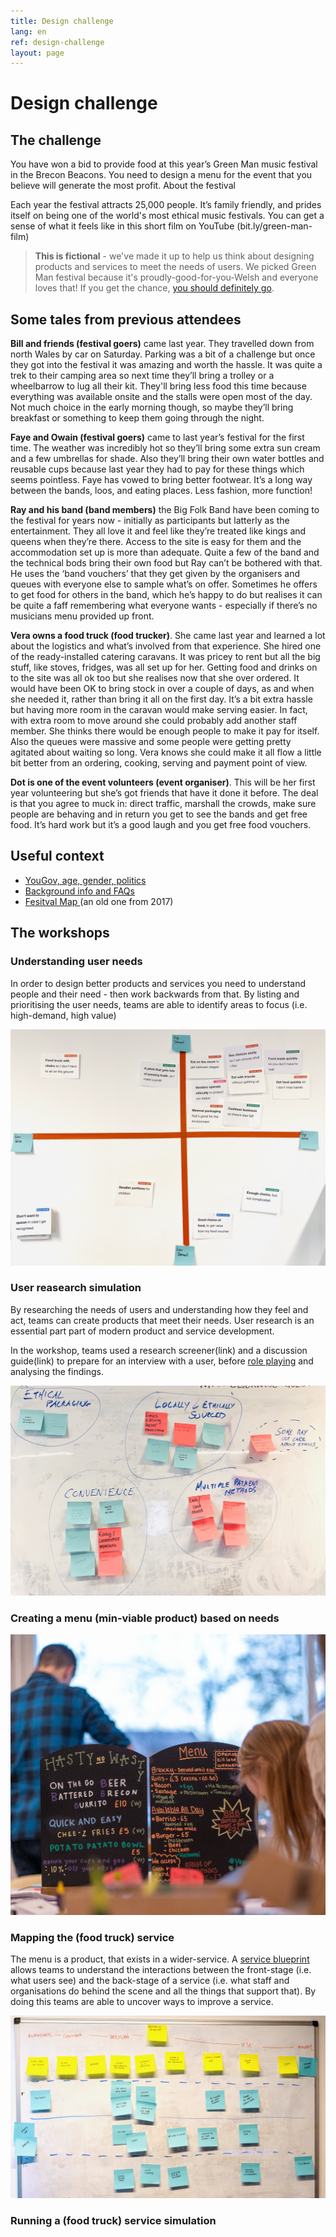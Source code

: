 ```yaml
---
title: Design challenge
lang: en
ref: design-challenge
layout: page
---
```


# Design challenge


## The challenge

You have won a bid to provide food at this year’s Green Man music festival in the Brecon Beacons. You need to design a menu for the event that you believe will generate the most profit.
About the festival

Each year the festival attracts 25,000 people. It’s family friendly, and prides itself on being one of the world's most ethical music festivals. You can get a sense of what it feels like in this short film on YouTube (bit.ly/green-man-film)

> **This is fictional** - we've made it up to help us think about designing products and services to meet the needs of users.  We picked Green Man festival because it's proudly-good-for-you-Welsh and everyone loves that! If you get the chance, [you should definitely go](https://www.greenman.net/tickets/).


## Some tales from previous attendees

**Bill and friends (festival goers)** came last year. They travelled down from north Wales by car on Saturday. Parking was a bit of a challenge but once they got into the festival it was amazing and worth the hassle. It was quite a trek to their camping area so next time they’ll bring a trolley or a wheelbarrow to lug all their kit. They'll bring less food this time because everything was available onsite and the stalls were open most of the day. Not much choice in the early morning though, so maybe they’ll bring breakfast or something to keep them going through the night.

**Faye and Owain (festival goers)** came to last year’s festival for the first time. The weather was incredibly hot so they’ll bring some extra sun cream and a few umbrellas for shade.   Also they’ll bring their own water bottles and reusable cups because last year they had to pay for these things which seems pointless. Faye has vowed to bring better footwear.  It’s a long way between the bands, loos, and eating places. Less fashion, more function!

**Ray and his band (band members)** the Big Folk Band have been coming to the festival for years now - initially as participants but latterly as the entertainment. They all love it and feel like they’re treated like kings and queens when they’re there. Access to the site is easy for them and the accommodation set up is more than adequate. Quite a few of the band and the technical bods bring their own food but Ray can’t be bothered with that. He uses the ‘band vouchers’ that they get given by the organisers and queues with everyone else to sample what’s on offer. Sometimes he offers to get food for others in the band, which he’s happy to do but realises it can be quite a faff remembering what everyone wants - especially if there’s no musicians menu provided up front.

**Vera owns a food truck (food trucker)**. She came last year and learned a lot about the logistics and what’s involved from that experience. She hired one of the ready-installed catering caravans. It was pricey to rent but all the big stuff, like stoves, fridges, was all set up for her. Getting food and drinks on to the site was all ok too but she realises now that she over ordered. It would have been OK to bring stock in over a couple of days, as and when she needed it, rather than bring it all on the first day. It’s a bit extra hassle but having more room in the caravan would make serving easier.  In fact, with extra room to move around she could probably add another staff member.  She thinks there would be enough people to make it pay for itself. Also the queues were massive and some people were getting pretty agitated about waiting so long. Vera knows she could make it all flow a little bit better from an ordering, cooking, serving and payment point of view.

**Dot is one of the event volunteers (event organiser)**. This will be her first year volunteering but she’s got friends that have it done it before. The deal is that you agree to muck in: direct traffic, marshall the crowds, make sure people are behaving and in return you get to see the bands and get free food. It’s hard work but it’s a good laugh and you get free food vouchers.


## Useful context
- [YouGov, age, gender, politics](https://yougov.co.uk/topics/entertainment/explore/music_festival/Green_Man_Festival?content=all)
- [Background info and FAQs](https://www.greenman.net/information/faqs/ ) 
- [Fesitval Map ](https://twitter.com/greenmanfest/status/896021567196598272) (an old one from 2017)


## The workshops

### Understanding user needs
In order to design better products and services you need to understand people and their need - then work backwards from that. By listing and prioritising the user needs, teams are able to identify areas to focus (i.e. high-demand, high value)

![user needs printed on indivual cards and placed on a two-by-two grid.  The x-axis shows 'demand' from low to high, and the y-axis shows 'value to user' from low to high.](/assets/images/user-needs-prioritised.jpeg)

### User reasearch simulation
By researching the needs of users and understanding how they feel and act, teams can create products that meet their needs.  User research is an essential part part of modern product and service development. 

In the workshop, teams used a research screener(link) and a discussion guide(link) to prepare for an interview with a user, before [role playing](https://docs.google.com/document/d/1cLeTz5Isw92DB7RiYZ-jpR2DMSJc4KMkSptn4KVHT8I/edit?usp=sharing) and analysing the findings. 

![our research findings learned that ethical packaging and sourcing and conveience we're important to their target users.](/assets/images/research-findings.jpeg)

### Creating a menu (min-viable product) based on needs

![The first versions of the menu products - all based on our research findings](/assets/images/menu-products.jpg)

### Mapping the (food truck) service

The menu is a product, that exists in a wider-service.  A [service blueprint](https://learnbymaking.wales/en/resource/a-basic-service-blueprint-template.png) allows teams to understand the interactions between the front-stage (i.e. what users see) and the back-stage of a service (i.e. what staff and organisations do behind the scene and all the things that support that).  By doing this teams are able to uncover ways to improve a service.

![Mapping buying a burioto from a food truck](/assets/images/mapping-a-service.png)


### Running a (food truck) service simulation


